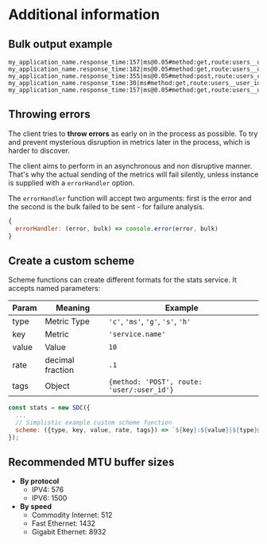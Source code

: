 # Additional information

## Bulk output example
```
my_application_name.response_time:157|ms@0.05#method:get,route:users__user_id,status_code:200
my_application_name.response_time:182|ms@0.05#method:get,route:users__user_id,status_code:200
my_application_name.response_time:355|ms@0.05#method:post,route:users_change_email,status_code:201
my_application_name.response_time:30|ms#method:get,route:users__user_id,status_code:500
my_application_name.response_time:157|ms@0.05#method:get,route:users__user_id,status_code:200
```

## Throwing errors
The client tries to **throw errors** as early on in the process as possible. To try and prevent mysterious disruption in metrics later in the process, which is harder to discover.

The client aims to perform in an asynchronous and non disruptive manner. That's why the actual sending of the metrics will fail silently, unless instance is supplied with a `errorHandler` option.

The `errorHandler` function will accept two arguments: first is the error and the second is the bulk failed to be sent - for failure analysis.
```js
{
  errorHandler: (error, bulk) => console.error(error, bulk)
}
```

## Create a custom scheme
Scheme functions can create different formats for the stats service. It accepts named parameters:

| Param | Meaning | Example
| - | - | -
| type | Metric Type | `'c'`, `'ms'`, `'g'`, `'s'`, `'h'`
| key | Metric | `'service.name'`
| value | Value | `10`
| rate | decimal fraction | `.1`
| tags | Object | `{method: 'POST', route: 'user/:user_id'}`

```js
const stats = new SDC({
  ...
  // Simplistic example custom scheme function
  scheme: ({type, key, value, rate, tags}) => `${key}:${value}|${type}@${rate}#${Object.entries(tags).map(tag => tag.join(':')).join(',')}`
});
```

## Recommended MTU buffer sizes
- **By protocol**
  - IPV4: 576
  - IPV6: 1500
- **By speed**
  - Commodity Internet: 512
  - Fast Ethernet: 1432
  - Gigabit Ethernet: 8932
